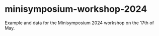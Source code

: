 # minisymposium-workshop-2024
 Example and data for the Minisymposium 2024 workshop on the 17th of May.
